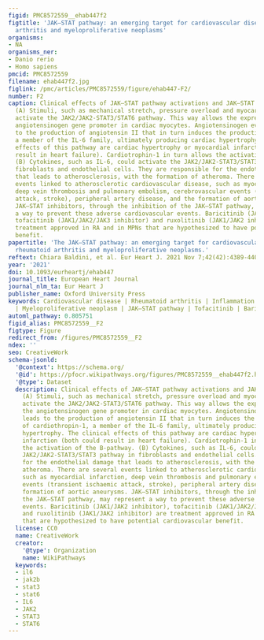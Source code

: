 ```yaml
---
figid: PMC8572559__ehab447f2
figtitle: 'JAK–STAT pathway: an emerging target for cardiovascular disease in rheumatoid
  arthritis and myeloproliferative neoplasms'
organisms:
- NA
organisms_ner:
- Danio rerio
- Homo sapiens
pmcid: PMC8572559
filename: ehab447f2.jpg
figlink: /pmc/articles/PMC8572559/figure/ehab447-F2/
number: F2
caption: Clinical effects of JAK–STAT pathway activations and JAK–STAT inhibitors.
  (A) Stimuli, such as mechanical stretch, pressure overload and myocardial infarction,
  activate the JAK2/JAK2-STAT3/STAT6 pathway. This way allows the expression of the
  angiotensinogen gene promoter in cardiac myocytes. Angiotensinogen eventually leads
  to the production of angiotensin II that in turn induces the production of cardiothropin-1,
  a member of the IL-6 family, ultimately producing cardiac hypertrophy. The clinical
  effects of this pathway are cardiac hypertrophy or myocardial infarction (both could
  result in heart failure). Cardiotrophin-1 in turn allows the activation of the B-pathway.
  (B) Cytokines, such as IL-6, could activate the JAK2/JAK2-STAT3/STAT3 pathway in
  fibroblasts and endothelial cells. They are responsible for the endothelial damage
  that leads to atherosclerosis, with the formation of atheroma. There are several
  events linked to atherosclerotic cardiovascular disease, such as myocardial infarction,
  deep vein thrombosis and pulmonary embolism, cerebrovascular events (transient ischaemic
  attack, stroke), peripheral artery disease, and the formation of aortic aneurysms.
  JAK–STAT inhibitors, through the inhibition of the JAK–STAT pathway, may represent
  a way to prevent these adverse cardiovascular events. Baricitinib (JAK1/JAK2 inhibitor),
  tofacitinib (JAK1/JAK2/JAK3 inhibitor) and ruxolitinib (JAK1/JAK2 inhibitor) are
  treatment approved in RA and in MPNs that are hypothesized to have potential cardiovascular
  benefit.
papertitle: 'The JAK–STAT pathway: an emerging target for cardiovascular disease in
  rheumatoid arthritis and myeloproliferative neoplasms.'
reftext: Chiara Baldini, et al. Eur Heart J. 2021 Nov 7;42(42):4389-4400.
year: '2021'
doi: 10.1093/eurheartj/ehab447
journal_title: European Heart Journal
journal_nlm_ta: Eur Heart J
publisher_name: Oxford University Press
keywords: Cardiovascular disease | Rheumatoid arthritis | Inflammation | Atherosclerosis
  | Myeloproliferative neoplasm | JAK–STAT pathway | Tofacitinib | Baricitinib | Ruxolitinib
automl_pathway: 0.805751
figid_alias: PMC8572559__F2
figtype: Figure
redirect_from: /figures/PMC8572559__F2
ndex: ''
seo: CreativeWork
schema-jsonld:
  '@context': https://schema.org/
  '@id': https://pfocr.wikipathways.org/figures/PMC8572559__ehab447f2.html
  '@type': Dataset
  description: Clinical effects of JAK–STAT pathway activations and JAK–STAT inhibitors.
    (A) Stimuli, such as mechanical stretch, pressure overload and myocardial infarction,
    activate the JAK2/JAK2-STAT3/STAT6 pathway. This way allows the expression of
    the angiotensinogen gene promoter in cardiac myocytes. Angiotensinogen eventually
    leads to the production of angiotensin II that in turn induces the production
    of cardiothropin-1, a member of the IL-6 family, ultimately producing cardiac
    hypertrophy. The clinical effects of this pathway are cardiac hypertrophy or myocardial
    infarction (both could result in heart failure). Cardiotrophin-1 in turn allows
    the activation of the B-pathway. (B) Cytokines, such as IL-6, could activate the
    JAK2/JAK2-STAT3/STAT3 pathway in fibroblasts and endothelial cells. They are responsible
    for the endothelial damage that leads to atherosclerosis, with the formation of
    atheroma. There are several events linked to atherosclerotic cardiovascular disease,
    such as myocardial infarction, deep vein thrombosis and pulmonary embolism, cerebrovascular
    events (transient ischaemic attack, stroke), peripheral artery disease, and the
    formation of aortic aneurysms. JAK–STAT inhibitors, through the inhibition of
    the JAK–STAT pathway, may represent a way to prevent these adverse cardiovascular
    events. Baricitinib (JAK1/JAK2 inhibitor), tofacitinib (JAK1/JAK2/JAK3 inhibitor)
    and ruxolitinib (JAK1/JAK2 inhibitor) are treatment approved in RA and in MPNs
    that are hypothesized to have potential cardiovascular benefit.
  license: CC0
  name: CreativeWork
  creator:
    '@type': Organization
    name: WikiPathways
  keywords:
  - il6
  - jak2b
  - stat3
  - stat6
  - IL6
  - JAK2
  - STAT3
  - STAT6
---
```

